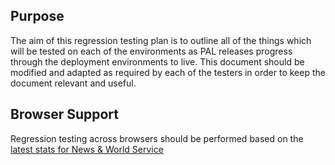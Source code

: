 ## Purpose

The aim of this regression testing plan is to outline all of the things which will be tested on each of the environments as PAL releases progress through the deployment environments to live. This document should be modified and adapted as required by each of the testers in order to keep the document relevant and useful.

## Browser Support

Regression testing across browsers should be performed based on the [latest stats for News & World Service](https://confluence.dev.bbc.co.uk/display/news/Supported+Browser+Versions)

